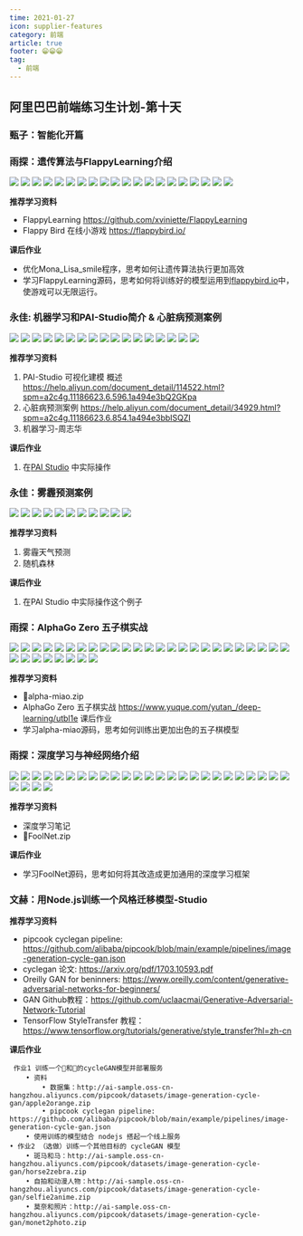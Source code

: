 ```yaml
---
time: 2021-01-27
icon: supplier-features
category: 前端
article: true
footer: 😁😁😁
tag:
  - 前端
---
```


## 阿里巴巴前端练习生计划-第十天

### 甄子：智能化开篇

### 雨探：遗传算法与FlappyLearning介绍

![](./../.vuepress/img01/10-01.jpg)
![](./../.vuepress/img01/10-02.jpg)
![](./../.vuepress/img01/10-03.jpg)
![](./../.vuepress/img01/10-04.jpg)
![](./../.vuepress/img01/10-05.jpg)
![](./../.vuepress/img01/10-06.jpg)
![](./../.vuepress/img01/10-07.jpg)
![](./../.vuepress/img01/10-08.jpg)
![](./../.vuepress/img01/10-09.jpg)
![](./../.vuepress/img01/10-10.jpg)
![](./../.vuepress/img01/10-11.jpg)
![](./../.vuepress/img01/10-12.jpg)
![](./../.vuepress/img01/10-13.jpg)
![](./../.vuepress/img01/10-14.jpg)
![](./../.vuepress/img01/10-15.jpg)
![](./../.vuepress/img01/10-16.jpg)
![](./../.vuepress/img01/10-17.jpg)
![](./../.vuepress/img01/10-18.jpg)
![](./../.vuepress/img01/10-19.jpg)
![](./../.vuepress/img01/10-20.jpg)

**推荐学习资料**

+ FlappyLearning https://github.com/xviniette/FlappyLearning
+ Flappy Bird 在线小游戏 https://flappybird.io/

**课后作业**

+ 优化Mona_Lisa_smile程序，思考如何让遗传算法执行更加高效
+ 学习FlappyLearning源码，思考如何将训练好的模型运用到[flappybird.io](https://flappybird.io/)中，使游戏可以无限运行。


### 永佳: 机器学习和PAI-Studio简介 & 心脏病预测案例

![](./../.vuepress/img01/10-21.jpg)
![](./../.vuepress/img01/10-22.jpg)
![](./../.vuepress/img01/10-23.jpg)
![](./../.vuepress/img01/10-24.jpg)
![](./../.vuepress/img01/10-25.jpg)
![](./../.vuepress/img01/10-26.jpg)
![](./../.vuepress/img01/10-27.jpg)
![](./../.vuepress/img01/10-28.jpg)
![](./../.vuepress/img01/10-29.jpg)
![](./../.vuepress/img01/10-30.jpg)
![](./../.vuepress/img01/10-30.jpg)
![](./../.vuepress/img01/10-31.jpg)
![](./../.vuepress/img01/10-32.jpg)
![](./../.vuepress/img01/10-33.jpg)
![](./../.vuepress/img01/10-34.jpg)
![](./../.vuepress/img01/10-35.jpg)
![](./../.vuepress/img01/10-36.jpg)


**推荐学习资料**

1. PAI-Studio 可视化建模 概述   https://help.aliyun.com/document_detail/114522.html?spm=a2c4g.11186623.6.596.1a494e3bQ2GKpa
2. 心脏病预测案例   https://help.aliyun.com/document_detail/34929.html?spm=a2c4g.11186623.6.854.1a494e3bbISQZI
3. 机器学习-周志华


**课后作业**
1. 在[PAI Studio](https://pai.data.aliyun.com/console?regionId=cn-beijing&projectId=#/visual) 中实际操作

### 永佳：雾霾预测案例

![](./../.vuepress/img01/10-37.jpg)
![](./../.vuepress/img01/10-38.jpg)
![](./../.vuepress/img01/10-39.jpg)
![](./../.vuepress/img01/10-40.jpg)
![](./../.vuepress/img01/10-41.jpg)
![](./../.vuepress/img01/10-42.jpg)
![](./../.vuepress/img01/10-43.jpg)
![](./../.vuepress/img01/10-44.jpg)
![](./../.vuepress/img01/10-45.jpg)
![](./../.vuepress/img01/10-46.jpg)
![](./../.vuepress/img01/10-47.jpg)

**推荐学习资料**

1. 雾霾天气预测 
2. 随机森林 

**课后作业**

1. 在PAI Studio 中实际操作这个例子

### 雨探：AlphaGo Zero 五子棋实战

![](./../.vuepress/img01/10-48.jpg)
![](./../.vuepress/img01/10-49.jpg)
![](./../.vuepress/img01/10-50.jpg)
![](./../.vuepress/img01/10-51.jpg)
![](./../.vuepress/img01/10-52.jpg)
![](./../.vuepress/img01/10-53.jpg)
![](./../.vuepress/img01/10-54.jpg)
![](./../.vuepress/img01/10-55.jpg)
![](./../.vuepress/img01/10-56.jpg)
![](./../.vuepress/img01/10-57.jpg)
![](./../.vuepress/img01/10-58.jpg)
![](./../.vuepress/img01/10-59.jpg)
![](./../.vuepress/img01/10-60.jpg)
![](./../.vuepress/img01/10-61.jpg)
![](./../.vuepress/img01/10-62.jpg)
![](./../.vuepress/img01/10-63.jpg)
![](./../.vuepress/img01/10-64.jpg)
![](./../.vuepress/img01/10-65.jpg)
![](./../.vuepress/img01/10-66.jpg)
![](./../.vuepress/img01/10-67.jpg)
![](./../.vuepress/img01/10-68.jpg)
![](./../.vuepress/img01/10-69.jpg)
![](./../.vuepress/img01/10-70.jpg)
![](./../.vuepress/img01/10-71.jpg)
![](./../.vuepress/img01/10-72.jpg)
![](./../.vuepress/img01/10-73.jpg)
![](./../.vuepress/img01/10-74.jpg)
![](./../.vuepress/img01/10-75.jpg)
![](./../.vuepress/img01/10-76.jpg)
![](./../.vuepress/img01/10-77.jpg)
![](./../.vuepress/img01/10-78.jpg)
![](./../.vuepress/img01/10-79.jpg)
![](./../.vuepress/img01/10-80.jpg)

**推荐学习资料**

+ 📎alpha-miao.zip
+ AlphaGo Zero 五子棋实战 https://www.yuque.com/yutan_/deep-learning/utbl1e
课后作业
+ 学习alpha-miao源码，思考如何训练出更加出色的五子棋模型


### 雨探：深度学习与神经网络介绍

![](./../.vuepress/img01/10-81.jpg)
![](./../.vuepress/img01/10-82.jpg)
![](./../.vuepress/img01/10-83.jpg)
![](./../.vuepress/img01/10-84.jpg)
![](./../.vuepress/img01/10-85.jpg)
![](./../.vuepress/img01/10-86.jpg)
![](./../.vuepress/img01/10-87.jpg)
![](./../.vuepress/img01/10-88.jpg)
![](./../.vuepress/img01/10-89.jpg)
![](./../.vuepress/img01/10-90.jpg)
![](./../.vuepress/img01/10-91.jpg)
![](./../.vuepress/img01/10-92.jpg)
![](./../.vuepress/img01/10-93.jpg)
![](./../.vuepress/img01/10-94.jpg)
![](./../.vuepress/img01/10-95.jpg)
![](./../.vuepress/img01/10-96.jpg)
![](./../.vuepress/img01/10-97.jpg)
![](./../.vuepress/img01/10-98.jpg)
![](./../.vuepress/img01/10-99.jpg)
![](./../.vuepress/img01/10-100.jpg)
![](./../.vuepress/img01/10-101.jpg)
![](./../.vuepress/img01/10-102.jpg)
![](./../.vuepress/img01/10-103.jpg)
![](./../.vuepress/img01/10-104.jpg)
![](./../.vuepress/img01/10-105.jpg)
![](./../.vuepress/img01/10-106.jpg)
![](./../.vuepress/img01/10-107.jpg)
![](./../.vuepress/img01/10-108.jpg)
![](./../.vuepress/img01/10-109.jpg)

**推荐学习资料**

+ 深度学习笔记
+ 📎FoolNet.zip

**课后作业**
+ 学习FoolNet源码，思考如何将其改造成更加通用的深度学习框架


### 文赫：用Node.js训练一个风格迁移模型-Studio

**推荐学习资料**

+ pipcook cyclegan pipeline: https://github.com/alibaba/pipcook/blob/main/example/pipelines/image-generation-cycle-gan.json
+ cyclegan 论文: https://arxiv.org/pdf/1703.10593.pdf
+ Oreilly GAN for beninners: https://www.oreilly.com/content/generative-adversarial-networks-for-beginners/
+ GAN Github教程：https://github.com/uclaacmai/Generative-Adversarial-Network-Tutorial
+ TensorFlow StyleTransfer 教程：https://www.tensorflow.org/tutorials/generative/style_transfer?hl=zh-cn
 
**课后作业**

```
 作业1 训练一个🍊和🍎的cycleGAN模型并部署服务
    • 资料
        • 数据集：http://ai-sample.oss-cn-hangzhou.aliyuncs.com/pipcook/datasets/image-generation-cycle-gan/apple2orange.zip
        • pipcook cyclegan pipeline: https://github.com/alibaba/pipcook/blob/main/example/pipelines/image-generation-cycle-gan.json
    • 使用训练的模型结合 nodejs 搭起一个线上服务
• 作业2 （选做）训练一个其他目标的 cycleGAN 模型
    • 斑马和马：http://ai-sample.oss-cn-hangzhou.aliyuncs.com/pipcook/datasets/image-generation-cycle-gan/horse2zebra.zip
    • 自拍和动漫人物：http://ai-sample.oss-cn-hangzhou.aliyuncs.com/pipcook/datasets/image-generation-cycle-gan/selfie2anime.zip
    • 莫奈和照片：http://ai-sample.oss-cn-hangzhou.aliyuncs.com/pipcook/datasets/image-generation-cycle-gan/monet2photo.zip
```